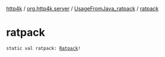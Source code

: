 [http4k](../../index.md) / [org.http4k.server](../index.md) / [UsageFromJava_ratpack](index.md) / [ratpack](./ratpack.md)

# ratpack

`static val ratpack: `[`Ratpack`](../-ratpack/index.md)`!`